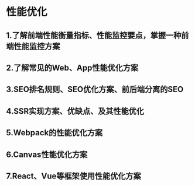 # 性能优化


## 1.了解前端性能衡量指标、性能监控要点，掌握一种前端性能监控方案


## 2.了解常见的Web、App性能优化方案


## 3.SEO排名规则、SEO优化方案、前后端分离的SEO


## 4.SSR实现方案、优缺点、及其性能优化


## 5.Webpack的性能优化方案


## 6.Canvas性能优化方案


## 7.React、Vue等框架使用性能优化方案
